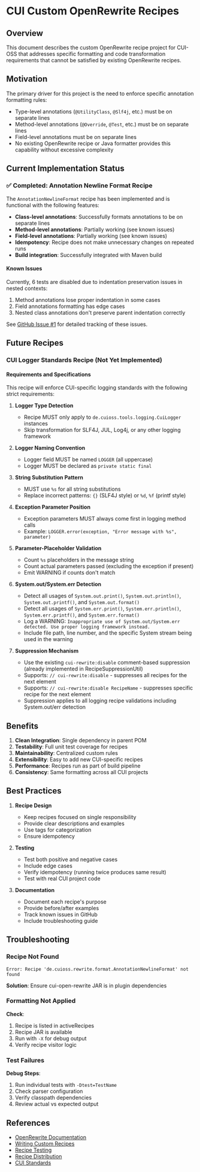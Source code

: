 # CUI Custom OpenRewrite Recipes

## Overview

This document describes the custom OpenRewrite recipe project for CUI-OSS that addresses specific formatting and code transformation requirements that cannot be satisfied by existing OpenRewrite recipes.

## Motivation

The primary driver for this project is the need to enforce specific annotation formatting rules:
- Type-level annotations (`@UtilityClass`, `@Slf4j`, etc.) must be on separate lines
- Method-level annotations (`@Override`, `@Test`, etc.) must be on separate lines
- Field-level annotations must be on separate lines
- No existing OpenRewrite recipe or Java formatter provides this capability without excessive complexity

## Current Implementation Status

### ✅ Completed: Annotation Newline Format Recipe

The `AnnotationNewlineFormat` recipe has been implemented and is functional with the following features:

- **Class-level annotations**: Successfully formats annotations to be on separate lines
- **Method-level annotations**: Partially working (see known issues)
- **Field-level annotations**: Partially working (see known issues)
- **Idempotency**: Recipe does not make unnecessary changes on repeated runs
- **Build integration**: Successfully integrated with Maven build

#### Known Issues

Currently, 6 tests are disabled due to indentation preservation issues in nested contexts:
1. Method annotations lose proper indentation in some cases
2. Field annotations formatting has edge cases
3. Nested class annotations don't preserve parent indentation correctly

See [GitHub Issue #1](https://github.com/cuioss/cui-open-rewrite/issues/1) for detailed tracking of these issues.

## Future Recipes

### CUI Logger Standards Recipe (Not Yet Implemented)

#### Requirements and Specifications

This recipe will enforce CUI-specific logging standards with the following strict requirements:

1. **Logger Type Detection**
   - Recipe MUST only apply to `de.cuioss.tools.logging.CuiLogger` instances
   - Skip transformation for SLF4J, JUL, Log4j, or any other logging framework

2. **Logger Naming Convention**
   - Logger field MUST be named `LOGGER` (all uppercase)
   - Logger MUST be declared as `private static final`

3. **String Substitution Pattern**
   - MUST use `%s` for all string substitutions
   - Replace incorrect patterns: `{}` (SLF4J style) or `%d`, `%f` (printf style)

4. **Exception Parameter Position**
   - Exception parameters MUST always come first in logging method calls
   - Example: `LOGGER.error(exception, "Error message with %s", parameter)`

5. **Parameter-Placeholder Validation**
   - Count `%s` placeholders in the message string
   - Count actual parameters passed (excluding the exception if present)
   - Emit WARNING if counts don't match

6. **System.out/System.err Detection**
   - Detect all usages of `System.out.print()`, `System.out.println()`, `System.out.printf()`, and `System.out.format()`
   - Detect all usages of `System.err.print()`, `System.err.println()`, `System.err.printf()`, and `System.err.format()`
   - Log a WARNING: `Inappropriate use of System.out/System.err detected. Use proper logging framework instead.`
   - Include file path, line number, and the specific System stream being used in the warning

7. **Suppression Mechanism**
   - Use the existing `cui-rewrite:disable` comment-based suppression (already implemented in RecipeSuppressionUtil)
   - Supports: `// cui-rewrite:disable` - suppresses all recipes for the next element
   - Supports: `// cui-rewrite:disable RecipeName` - suppresses specific recipe for the next element
   - Suppression applies to all logging recipe validations including System.out/err detection

## Benefits

1. **Clean Integration**: Single dependency in parent POM
2. **Testability**: Full unit test coverage for recipes
3. **Maintainability**: Centralized custom rules
4. **Extensibility**: Easy to add new CUI-specific recipes
5. **Performance**: Recipes run as part of build pipeline
6. **Consistency**: Same formatting across all CUI projects

## Best Practices

1. **Recipe Design**
   - Keep recipes focused on single responsibility
   - Provide clear descriptions and examples
   - Use tags for categorization
   - Ensure idempotency

2. **Testing**
   - Test both positive and negative cases
   - Include edge cases
   - Verify idempotency (running twice produces same result)
   - Test with real CUI project code

3. **Documentation**
   - Document each recipe's purpose
   - Provide before/after examples
   - Track known issues in GitHub
   - Include troubleshooting guide

## Troubleshooting

### Recipe Not Found
```
Error: Recipe 'de.cuioss.rewrite.format.AnnotationNewlineFormat' not found
```
**Solution**: Ensure cui-open-rewrite JAR is in plugin dependencies

### Formatting Not Applied
**Check**:
1. Recipe is listed in activeRecipes
2. Recipe JAR is available
3. Run with `-X` for debug output
4. Verify recipe visitor logic

### Test Failures
**Debug Steps**:
1. Run individual tests with `-Dtest=TestName`
2. Check parser configuration
3. Verify classpath dependencies
4. Review actual vs expected output

## References

- [OpenRewrite Documentation](https://docs.openrewrite.org/)
- [Writing Custom Recipes](https://docs.openrewrite.org/authoring-recipes/writing-a-java-refactoring-recipe)
- [Recipe Testing](https://docs.openrewrite.org/authoring-recipes/recipe-testing)
- [Recipe Distribution](https://docs.openrewrite.org/authoring-recipes/recipe-distribution)
- [CUI Standards](https://github.com/cuioss/cui-llm-rules)